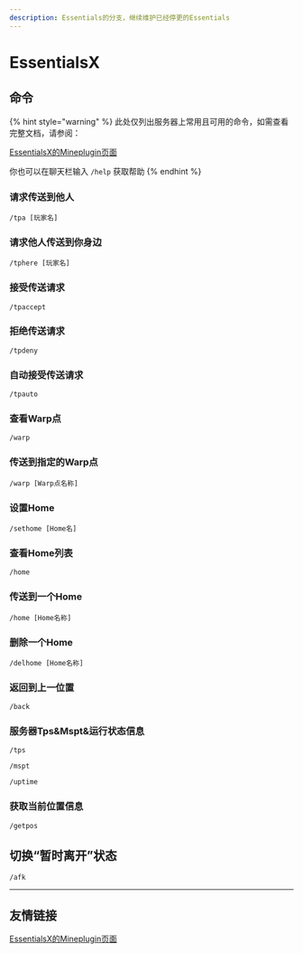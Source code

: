```yaml
---
description: Essentials的分支，继续维护已经停更的Essentials
---
```


# EssentialsX

## 命令

{% hint style="warning" %}
此处仅列出服务器上常用且可用的命令，如需查看完整文档，请参阅：

[EssentialsX的Mineplugin页面](https://mineplugin.org/Essentials)

你也可以在聊天栏输入 `/help` 获取帮助
{% endhint %}

### 请求传送到他人

```
/tpa [玩家名]
```

### 请求他人传送到你身边

```
/tphere [玩家名]
```

### 接受传送请求

```
/tpaccept
```

### 拒绝传送请求

```
/tpdeny
```

### 自动接受传送请求

```
/tpauto
```

### 查看Warp点

```
/warp
```

### 传送到指定的Warp点

```
/warp [Warp点名称]
```

### 设置Home

```
/sethome [Home名]
```

### 查看Home列表

```
/home
```

### 传送到一个Home

```
/home [Home名称]
```

### 删除一个Home

```
/delhome [Home名称]
```

### 返回到上一位置

```
/back
```

### 服务器Tps\&Mspt&运行状态信息

```
/tps
```

```
/mspt
```

```
/uptime
```

### 获取当前位置信息

```
/getpos
```

## 切换“暂时离开”状态

```
/afk
```

***

## 友情链接

[EssentialsX的Mineplugin页面](https://mineplugin.org/Essentials)
